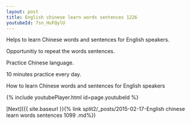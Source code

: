 ```yaml
---
layout: post
title: English chinese learn words sentences 1226 
youtubeId: 7sn_HuFQylU
---
```

 
 
Helps to learn Chinese words and sentences for English speakers.

Opportunitiy to repeat the words sentences. 

Practice Chinese language. 
 
10 minutes practice every day. 
 
How to learn Chinese words and sentences for English speakers 
 
{% include youtubePlayer.html id=page.youtubeId %}
 
 
[Next]({{ site.baseurl }}{% link  split2/_posts/2015-02-17-English chinese learn words sentences 1099 .md%})
 
